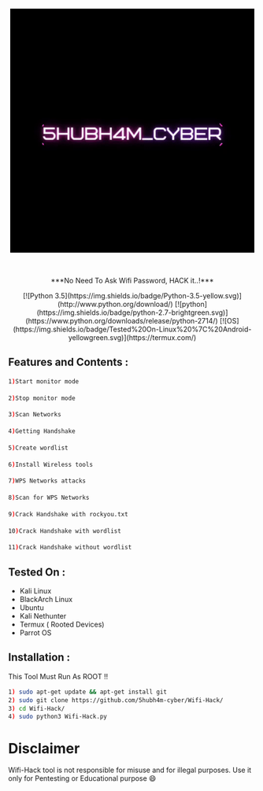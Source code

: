 <p align="center"><img src="https://github.com/5hubh4m-cyber/Wifi-Hack/blob/main/logo.gif?raw=true" /></p>
<br>
<p align="center">***No Need To Ask Wifi Password, HACK it..!***</p>

<center>
[![Python 3.5](https://img.shields.io/badge/Python-3.5-yellow.svg)](http://www.python.org/download/)
[![python](https://img.shields.io/badge/python-2.7-brightgreen.svg)](https://www.python.org/downloads/release/python-2714/)
[![OS](https://img.shields.io/badge/Tested%20On-Linux%20%7C%20Android-yellowgreen.svg)](https://termux.com/)
</center>  

## Features and Contents :

```bash 
1)Start monitor mode

2)Stop monitor mode

3)Scan Networks   

4)Getting Handshake

5)Create wordlist

6)Install Wireless tools                  

7)WPS Networks attacks 

8)Scan for WPS Networks

9)Crack Handshake with rockyou.txt

10)Crack Handshake with wordlist

11)Crack Handshake without wordlist
```

## Tested On :

- Kali Linux
- BlackArch Linux
- Ubuntu
- Kali Nethunter
- Termux ( Rooted Devices)
- Parrot OS

## Installation :

This Tool Must Run As ROOT !!

```bash
1) sudo apt-get update && apt-get install git
2) sudo git clone https://github.com/5hubh4m-cyber/Wifi-Hack/
3) cd Wifi-Hack/
4) sudo python3 Wifi-Hack.py
```

# Disclaimer 

Wifi-Hack tool is not responsible for misuse and for illegal purposes. Use it only for Pentesting or Educational purpose :smile:
